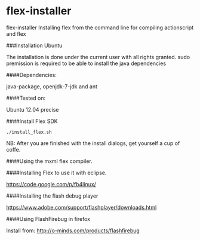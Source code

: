 flex-installer
==============

flex-installer Installing flex from the command line for compiling actionscript and flex

###Installation Ubuntu

The installation is done under the current user with all rights granted. sudo premission is required to be able to install the java dependencies

####Dependencies:

java-package, openjdk-7-jdk and ant

####Tested on:

Ubuntu 12.04 precise

####Install Flex SDK

	./install_flex.sh

NB: After you are finished with the install dialogs, get yourself a cup of coffe.

####Using the mxml flex compiler.

####Installing Flex to use it with eclipse.

https://code.google.com/p/fb4linux/

####Installing the flash debug player

https://www.adobe.com/support/flashplayer/downloads.html

####Using FlashFirebug in firefox

Install from: http://o-minds.com/products/flashfirebug
